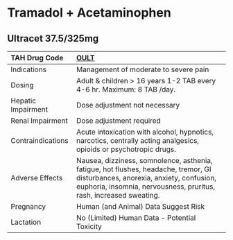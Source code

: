 # Tramadol + Acetaminophen

## Ultracet 37.5/325mg

| TAH Drug Code      | [OULT](https://www.tahsda.org.tw/drugs/hissearch.php?drug_code=OULT)                                                                                                                                 |
|:-------------------|:-----------------------------------------------------------------------------------------------------------------------------------------------------------------------------------------------------|
| Indications        | Management of moderate to severe pain                                                                                                                                                                |
| Dosing             | Adult & children > 16 years 1-2 TAB every 4-6 hr. Maximum: 8 TAB /day.                                                                                                                               |
| Hepatic Impairment | Dose adjustment not necessary                                                                                                                                                                        |
| Renal Impairment   | Dose adjustment required                                                                                                                                                                             |
| Contraindications  | Acute intoxication with alcohol, hypnotics, narcotics, centrally acting analgesics, opioids or psychotropic drugs.                                                                                   |
| Adverse Effects    | Nausea, dizziness, somnolence, asthenia, fatigue, hot flushes, headache, tremor, GI disturbances, anorexia, anxiety, confusion, euphoria, insomnia, nervousness, pruritus, rash, increased sweating. |
| Pregnancy          | Human (and Animal) Data Suggest Risk                                                                                                                                                                 |
| Lactation          | No (Limited) Human Data - Potential Toxicity                                                                                                                                                         |


